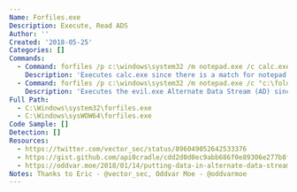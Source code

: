 ```yaml
---
Name: Forfiles.exe
Description: Execute, Read ADS
Author: ''
Created: '2018-05-25'
Categories: []
Commands:
  - Command: forfiles /p c:\windows\system32 /m notepad.exe /c calc.exe
    Description: 'Executes calc.exe since there is a match for notepad.exe in the c:\\windows\\System32 folder.'
  - Command: forfiles /p c:\windows\system32 /m notepad.exe /c "c:\folder\normal.dll:evil.exe"
    Description: 'Executes the evil.exe Alternate Data Stream (AD) since there is a match for notepad.exe in the c:\\windows\\system32 folder.'
Full Path:
  - C:\Windows\system32\forfiles.exe
  - C:\Windows\sysWOW64\forfiles.exe
Code Sample: []
Detection: []
Resources:
  - https://twitter.com/vector_sec/status/896049052642533376
  - https://gist.github.com/api0cradle/cdd2d0d0ec9abb686f0e89306e277b8f
  - https://oddvar.moe/2018/01/14/putting-data-in-alternate-data-streams-and-how-to-execute-it/
Notes: Thanks to Eric - @vector_sec, Oddvar Moe - @oddvarmoe
---
```

